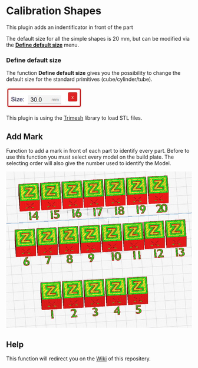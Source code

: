 # Calibration Shapes

This plugin adds an indentificator in front of the part 

The default size for all the simple shapes is 20 mm, but can be modified via the [**Define default size**](#Define-default-size) menu.



### Define default size

The function **Define default size** gives you the possibility to change the default size for the standard primitives (cube/cylinder/tube).

![define default size](./images/size.jpg)

This plugin is using the [Trimesh](https://github.com/mikedh/trimesh) library to load STL files.


## Add Mark

Function to add a mark in front of each part to identify every part. Before to use this function you must select every model on the build plate. The selecting order will also give the number used to identify the Model.

![Add Mark](./images/AddMark.jpg)

## Help


This function will redirect you on the [Wiki](https://github.com/5axes/AddName/wiki) of this repositery.
